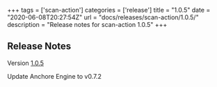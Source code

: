 +++
tags = ['scan-action']
categories = ['release']
title = "1.0.5"
date = "2020-06-08T20:27:54Z"
url = "docs/releases/scan-action/1.0.5/"
description = "Release notes for scan-action 1.0.5"
+++

## Release Notes

Version [1.0.5](https://github.com/anchore/scan-action/releases/tag/1.0.5)

Update Anchore Engine to v0.7.2
